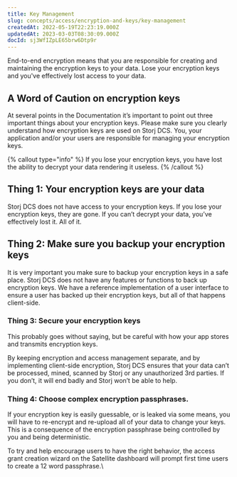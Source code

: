 ```yaml
---
title: Key Management
slug: concepts/access/encryption-and-keys/key-management
createdAt: 2022-05-19T22:23:19.000Z
updatedAt: 2023-03-03T08:30:09.000Z
docId: sj3WfIZpLE65brw6Dtp9r
---
```


End-to-end encryption means that you are responsible for creating and  maintaining the encryption keys to your data. Lose your encryption keys and  you've effectively lost access to your data.

## A Word of Caution on encryption keys

At several points in the Documentation it’s important to point out three important things about your encryption keys.  Please make sure you clearly understand how encryption keys are used on Storj DCS. You, your application and/or your users are responsible for managing your encryption keys. &#x20;

{% callout type="info"  %} 
If you lose your encryption keys, you have lost the ability to decrypt your data rendering it useless.&#x20;
{% /callout %}

## Thing 1: Your encryption keys are your data

Storj DCS does not have access to your encryption keys.  If you lose your encryption keys, they are gone. If you can’t decrypt your data, you’ve effectively lost it.  All of it.

## Thing 2: Make sure you backup your encryption keys

It is very important you make sure to backup your encryption keys in a safe place. Storj DCS does not have any features or functions to back up encryption keys.  We have a reference implementation of a user interface to ensure a user has backed up their encryption keys, but all of that happens client-side.

### Thing 3: Secure your encryption keys

This probably goes without saying, but be careful with how your app stores and transmits encryption keys.&#x20;

By keeping encryption and access management separate, and by implementing client-side encryption, Storj DCS ensures that your data can’t be processed, mined, scanned by Storj or any unauthorized 3rd parties. If you don’t, it will end badly and Storj won’t be able to help.

### Thing 4: Choose complex encryption passphrases.

If your encryption key is easily guessable, or is leaked via some means, you will have to re-encrypt and re-upload all of your data to change your keys. This is a consequence of the encryption passphrase being controlled by you and being deterministic.

To try and help encourage users to have the right behavior, the access grant creation wizard on the Satellite dashboard will prompt first time users to create a 12 word passphrase.\\

